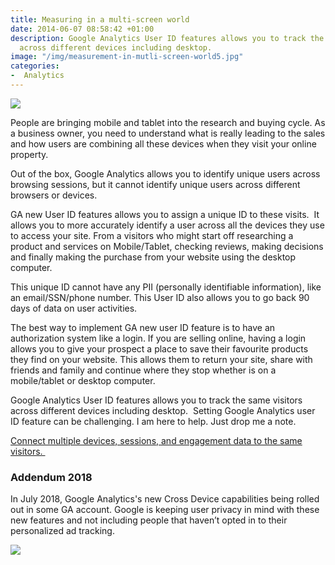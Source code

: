 ```yaml
---
title: Measuring in a multi-screen world
date: 2014-06-07 08:58:42 +01:00
description: Google Analytics User ID features allows you to track the same visitors
  across different devices including desktop.
image: "/img/measurement-in-mutli-screen-world5.jpg"
categories:
-  Analytics
---
```

![](https://res.cloudinary.com/mryap/image/upload/v1539163875/website/1_UOkdEoZVqIk86aIqI_J9Ag.jpg)

People are bringing mobile and tablet into the research and buying cycle. As a business owner, you need to understand what is really leading to the sales and how users are combining all these devices when they visit your online property.

Out of the box, Google Analytics allows you to identify unique users across browsing sessions, but it cannot identify unique users across different browsers or devices.

GA new User ID features allows you to assign a unique ID to these visits.  It allows you to more accurately identify a user across all the devices they use to access your site. From a visitors who might start off researching a product and services on Mobile/Tablet, checking reviews, making decisions and finally making the purchase from your website using the desktop computer.

This unique ID cannot have any PII (personally identifiable information), like an email/SSN/phone number. This User ID also allows you to go back 90 days of data on user activities.

The best way to implement GA new user ID feature is to have an authorization system like a login. If you are selling online, having a login allows you to give your prospect a place to save their favourite products they find on your website. This allows them to return your site, share with friends and family and continue where they stop whether is on a mobile/tablet or desktop computer. 

Google Analytics User ID features allows you to track the same visitors across different devices including desktop.  Setting Google Analytics user ID feature can be challenging. I am here to help. Just drop me a note.

[Connect multiple devices, sessions, and engagement data to the same visitors. ](https://support.google.com/analytics/answer/3123662?hl=en)

### Addendum 2018

In July 2018, Google Analytics's new Cross Device capabilities being rolled out in some GA account.   Google is keeping user privacy in mind with these new features and not including people that haven’t opted in to their personalized ad tracking.  

![](https://image-store.slidesharecdn.com/26f4b315-a7f8-4c10-b813-6bac31196090-original.png)
